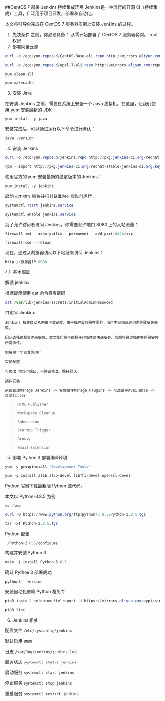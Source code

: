 ##CentOS 7 部署 Jenkins 持续集成环境
Jenkins是一种流行的开源 CI（持续集成）工具，广泛用于项目开发，部署和自动化。

本文将引导你完成在 CentOS 7 服务器实例上安装 Jenkins 的过程。

1. 先决条件
之前，你必须具备：
        从零开始部署了 CentOS 7 服务器实例。
        root 权限
2. 部署阿里云源



```powershell
curl -o /etc/yum.repos.d/CentOS-Base-ali.repo http://mirrors.aliyun.com/repo/Centos-7.repo

curl -o /etc/yum.repos.d/epel-7-ali.repo http://mirrors.aliyun.com/repo/epel-7.repo

yum clean all

yum makecache
```


3. 安装 Java
	
在安装 Jenkins 之前，需要在系统上安装一个 Java 虚拟机。在这里，让我们使用 yum 安装最新的 JDK：

```powershell
yum install -y java
```

安装完成后，可以通过运行以下命令进行确认：

```powershell
java -version
```


4. 安装 Jenkins

```powershell
curl -o /etc/yum.repos.d/jenkins.repo http://pkg.jenkins-ci.org/redhat-stable/jenkins.repo

rpm --import http://pkg.jenkins-ci.org/redhat-stable/jenkins-ci.org.key
```


使用官方的 yum 安装最新的稳定版本的 Jenkins：

```powershell
yum install -y jenkins
```

启动 Jenkins 服务并将其设置为在启动时运行：

```powershell
systemctl start jenkins.service

systemctl enable jenkins.service
```

为了允许访问者访问 Jenkins，你需要允许端口 8080 上的入站流量：

```powershell
firewall-cmd --zone=public --permanent --add-port=8080/tcp

firewall-cmd --reload
```

现在，通过从浏览器访问以下地址来访问 Jenkins：

```powershell
http://服务器IP:8080
```

4.1. 基本配置

解锁 jenkins

根据提示使用 cat 命令查看密码

```powershell
cat /var/lib/jenkins/secrets/initialAdminPassword
```

自定义 Jenkins

	Jenkins 插件自动从网络下载安装，由于插件服务器在国外，会产生网络延迟问题导致安装失败。
	
	因此选择选择插件来安装。本次我们将不选择任何插件以快速安装，后期将通过插件管理器安装所需插件。
	
	创建第一个管理员用户

	实例配置
	
	可修改 地址与端口，不建议修改。保持默认。
	
    插件安装
	
	系统管理Manage Jenkins -> 管理插件Manage Plugins -> 可选插件Available -> 过滤filter



> `HTML Publisher`

> `Workspace Cleanup`

> `Subversion`

> `Startup Trigger`

> `Groovy`

> `Email Extension`

5. 部署 Python 3
	部署编译环境

```powershell
yum -y groupinstall 'Development Tools'

yum -y install zlib zlib-devel libffi-devel openssl-devel
```

Python 官网下载最新版 Python 源代码。
	
本文以 Python-3.8.5 为例

```powershell
cd /tmp

curl -O https://www.python.org/ftp/python/3.8.5/Python-3.8.5.tgz

tar -xf Python-3.8.5.tgz
```

Python 配置

```powershell
./Python-3.8.5/configure
```

构建并安装 Python 3

```powershell
make -j install Python-3.8.5
```

确认 Python 3 部署成功

```powershell
python3 --version
```

安装自动化依赖 Python 相关库

```powershell
pip3 install selenium htmlreport -i https://mirrors.aliyun.com/pypi/simple/

pip3 list
```

6. Jenkins 相关

配置文件 `/etc/sysconfig/jenkins`

默认启用 `8080`

日志 `/var/log/jenkins/jenkins.log`

服务状态 `systemctl status jenkins`

启动服务 `systemctl start jenkins`

停止服务 `systemctl stop jenkins`

重启服务 `systemctl restart jenkins`

